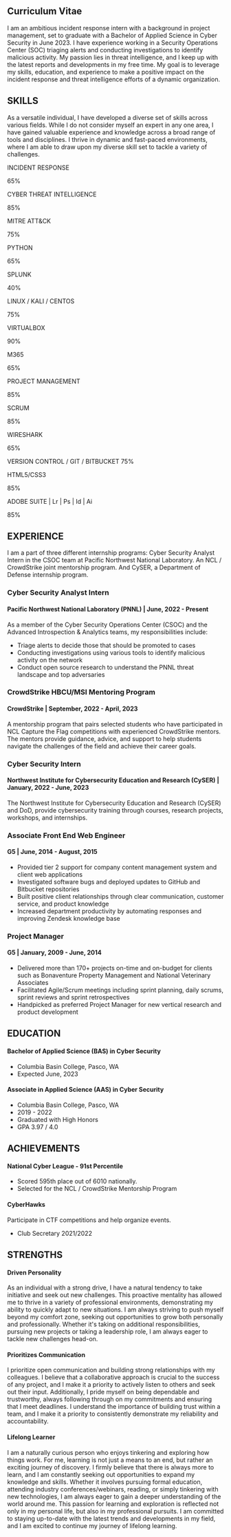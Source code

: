 ## Curriculum Vitae
<p>I am an ambitious incident response intern with a background in project management, set to graduate with a Bachelor of Applied Science in Cyber Security in June 2023. I have experience working in a Security Operations Center (SOC) triaging alerts and conducting investigations to identify malicious activity. My passion lies in threat intelligence, and I keep up with the latest reports and developments in my free time. My goal is to leverage my skills, education, and experience to make a positive impact on the incident response and threat intelligence efforts of a dynamic organization.</p>
<h2>SKILLS</h2>
<p>As a versatile individual, I have developed a diverse set of skills across various fields. While I do not consider myself an expert in any one area, I have gained valuable experience and knowledge across a broad range of tools and disciplines. I thrive in dynamic and fast-paced environments, where I am able to draw upon my diverse skill set to tackle a variety of challenges.</p>
<div class="progress-bar">
    <div class="skill">
        <p>INCIDENT RESPONSE</p>
        <div class="skill-bar skill4 wow slideInLeft animated">
            <span class="skill-count4">65%</span>
        </div>
    </div>
    <div class="skill">
        <p>CYBER THREAT INTELLIGENCE</p>
        <div class="skill-bar skill2 wow slideInLeft animated">
                <span class="skill-count2">85%</span>
        </div>
    </div>
    <div class="skill">
        <p>MITRE ATT&CK</p>
        <div class="skill-bar skill3 wow slideInLeft animated">
            <span class="skill-count3">75%</span>
        </div>
    </div>
    <div class="skill">
        <p>PYTHON</p>
        <div class="skill-bar skill4 wow slideInLeft animated">
            <span class="skill-count4">65%</span>
        </div>
    </div>
    <div class="skill">
        <p>SPLUNK</p>
        <div class="skill-bar skill5 wow slideInLeft animated">
            <span class="skill-count5">40%</span>
        </div>
    </div>
    <div class="skill">
        <p>LINUX / KALI / CENTOS</p>
        <div class="skill-bar skill3 wow slideInLeft animated">
            <span class="skill-count3">75%</span>
        </div>
    </div>
    <div class="skill">
        <p>VIRTUALBOX</p>
        <div class="skill-bar skill6 wow slideInLeft animated">
            <span class="skill-count6">90%</span>
        </div>
    </div>
</div>

<div class="progress-bar">
    <div class="skill">
        <p>M365</p>
        <div class="skill-bar skill4 wow slideInLeft animated">
            <span class="skill-count4">65%</span>
        </div>
    </div>
    <div class="skill">
        <p>PROJECT MANAGEMENT</p>
        <div class="skill-bar skill2 wow slideInLeft animated">
                <span class="skill-count2">85%</span>
        </div>
    </div>
    <div class="skill">
        <p>SCRUM</p>
        <div class="skill-bar skill2 wow slideInLeft animated">
                <span class="skill-count2">85%</span>
        </div>
    </div>
    <div class="skill">
        <p>WIRESHARK</p>
        <div class="skill-bar skill4 wow slideInLeft animated">
            <span class="skill-count4">65%</span>
        </div>
    </div>
    <div class="skill">
        <p>VERSION CONTROL / GIT / BITBUCKET 75%</p>
        <div class="skill-bar skill3 wow slideInLeft animated">
            <span class="skill-count1"></span>
        </div>
    </div>
    <div class="skill">
        <p>HTML5/CSS3</p>
        <div class="skill-bar skill2 wow slideInLeft animated">
            <span class="skill-count2">85%</span>
        </div>
    </div>
    <div class="skill">
        <p>ADOBE SUITE | Lr | Ps | Id | Ai</p>
        <div class="skill-bar skill2 wow slideInLeft animated">
            <span class="skill-count2">85%</span>
        </div>
    </div>
</div>

<h2>EXPERIENCE</h2>
<p>I am a part of three different internship programs: Cyber Security Analyst Intern in the CSOC team at Pacific Northwest National Laboratory. An NCL / CrowdStrike joint mentorship program. And CySER, a Department of Defense internship program.</p>
<div class="cv">
    <h3><strong>Cyber Security Analyst Intern</strong></h3>
    <h4>Pacific Northwest National Laboratory (PNNL) | June, 2022 - Present</h4>
    <p>As a member of the Cyber Security Operations Center (CSOC) and the Advanced Introspection & Analytics teams, my responsibilities include:</p>
    <ul>
        <li>Triage alerts to decide those that should be promoted to cases</li>
        <li>Conducting investigations using various tools to identify malicious activity on the network</li>
        <li>Conduct open source research to understand the PNNL threat landscape and top adversaries</li>
    </ul>
    <h3><strong>CrowdStrike HBCU/MSI Mentoring Program</strong></h3>
    <h4>CrowdStrike | September, 2022 - April, 2023</h4>
    <p>A mentorship program that pairs selected students who have participated in NCL Capture the Flag competitions with experienced CrowdStrike mentors. The mentors provide guidance, advice, and support to help students navigate the challenges of the field and achieve their career goals.</p>
    <h3><strong>Cyber Security Intern</strong></h3>
    <h4>Northwest Institute for Cybersecurity Education and Research (CySER) | January, 2022 - June, 2023</h4>
    <p>The Northwest Institute for Cybersecurity Education and Research (CySER) and DoD, provide cybersecurity training through courses, research projects, workshops, and internships.</p>
    <h3><strong>Associate Front End Web Engineer</strong></h3>
    <h4>G5 | June, 2014 - August, 2015</h4>
    <ul>
        <li>Provided tier 2 support for company content management system and client web applications</li>
        <li>Investigated software bugs and deployed updates to GitHub and Bitbucket repositories</li>
        <li>Built positive client relationships through clear communication, customer service, and product knowledge</li>
        <li>Increased department productivity by automating responses and improving Zendesk knowledge base</li>
    </ul>
    <h3><strong>Project Manager</strong></h3>
    <h4>G5 | January, 2009 - June, 2014</h4>
    <ul>
        <li>Delivered more than 170+ projects on-time and on-budget for clients such as Bonaventure Property Management and National Veterinary Associates</li>
        <li>Facilitated Agile/Scrum meetings including sprint planning, daily scrums, sprint reviews and sprint retrospectives</li>
        <li>Handpicked as preferred Project Manager for new vertical research and product development</li>
    </ul>
</div>
<div class="progress-bar">
    <h2>EDUCATION</h2>
    <div class="cv">
        <h4>Bachelor of Applied Science (BAS) in Cyber Security</h4>
        <ul>
            <li>Columbia Basin College, Pasco, WA</li>
            <li>Expected June, 2023</li>
        </ul>
        <h4>Associate in Applied Science (AAS) in Cyber Security</h4>
        <ul>
            <li>Columbia Basin College, Pasco, WA</li>
            <li>2019 - 2022</li>
            <li>Graduated with High Honors</li>
            <li>GPA 3.97 / 4.0</li>
        </ul>
    </div>
</div>
<div class="progress-bar">
    <h2>ACHIEVEMENTS</h2>
    <div class="cv">
        <h4>National Cyber League - 91st Percentile</h4>
        <ul>
            <li>Scored 595th place out of 6010 nationally.</li>
            <li>Selected for the NCL / CrowdStrike Mentorship Program</li>
        </ul>
        <h4>CyberHawks</h4>
        <p>Participate in CTF competitions and help organize events.</p>
        <ul>
            <li>Club Secretary 2021/2022</li>
        </ul>
    </div>
</div>
<h2>STRENGTHS</h2>
<div class="cv">
    <h4>Driven Personality</h4>
    <p>As an individual with a strong drive, I have a natural tendency to take initiative and seek out new challenges. This proactive mentality has allowed me to thrive in a variety of professional environments, demonstrating my ability to quickly adapt to new situations. I am always striving to push myself beyond my comfort zone, seeking out opportunities to grow both personally and professionally. Whether it's taking on additional responsibilities, pursuing new projects or taking a leadership role, I am always eager to tackle new challenges head-on.</p>
    <h4>Prioritizes Communication</h4>
    <p>I prioritize open communication and building strong relationships with my colleagues. I believe that a collaborative approach is crucial to the success of any project, and I make it a priority to actively listen to others and seek out their input. Additionally, I pride myself on being dependable and trustworthy, always following through on my commitments and ensuring that I meet deadlines. I understand the importance of building trust within a team, and I make it a priority to consistently demonstrate my reliability and accountability.</p>
    <h4>Lifelong Learner</h4>
    <p>I am a naturally curious person who enjoys tinkering and exploring how things work. For me, learning is not just a means to an end, but rather an exciting journey of discovery. I firmly believe that there is always more to learn, and I am constantly seeking out opportunities to expand my knowledge and skills. Whether it involves pursuing formal education, attending industry conferences/webinars, reading, or simply tinkering with new technologies, I am always eager to gain a deeper understanding of the world around me. This passion for learning and exploration is reflected not only in my personal life, but also in my professional pursuits. I am committed to staying up-to-date with the latest trends and developments in my field, and I am excited to continue my journey of lifelong learning.</p>
</div>
